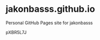 # jakonbasss.github.io
Personal GitHub Pages site for jakonbasss























































pXBR5L7J
